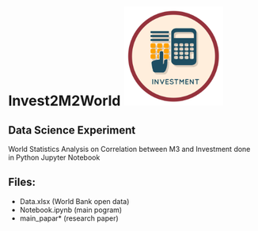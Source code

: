# Invest2M2World <img src="./Money.png" width=200 height=200/>

## Data Science Experiment

World Statistics Analysis
on Correlation between M3 and Investment 
done in Python Jupyter Notebook

## Files:
- Data.xlsx (World Bank open data)
- Notebook.ipynb (main pogram)
- main_papar* (research paper)

 
